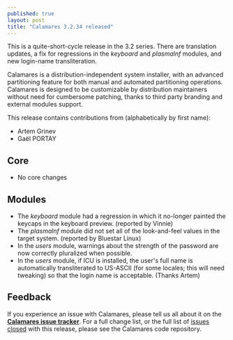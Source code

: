 ```yaml
---
published: true
layout: post
title: "Calamares 3.2.34 released"
---
```


This is a quite-short-cycle release in the 3.2 series.
There are translation updates, a fix for regressions in the
*keyboard* and *plasmalnf* modules, and new login-name transliteration.

Calamares is a distribution-independent system installer, with an advanced
partitioning feature for both manual and automated partitioning operations.
Calamares is designed to be customizable by distribution maintainers without
need for cumbersome patching, thanks to third party branding and external
modules support.

<!--more-->

This release contains contributions from (alphabetically by first name):
 - Artem Grinev
 - Gaël PORTAY

## Core ##
 - No core changes

## Modules ##
 - The *keyboard* module had a regression in which it no-longer painted
   the keycaps in the keyboard preview. (reported by Vinnie)
 - The *plasmalnf* module did not set all of the look-and-feel values
   in the target system. (reported by Bluestar Linux)
 - In the *users* module, warnings about the strength of the password
   are now correctly pluralized when possible.
 - In the *users* module, if ICU is installed, the user's full name is
   automatically transliterated to US-ASCII (for some locales; this will
   need tweaking) so that the login name is acceptable. (Thanks Artem)

   
   
## Feedback ##

If you experience an issue with Calamares, please tell us all about it
on the [**Calamares issue tracker**][1]. For a full change list, or
the full list of [issues closed][2] with this release, please see the
Calamares code repository.

[1]: https://github.com/calamares/calamares/issues
[2]: https://github.com/calamares/calamares/issues?q=milestone%3Av3.2.34
